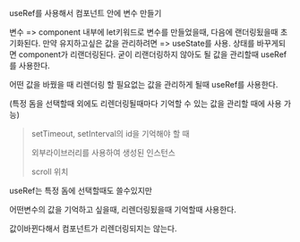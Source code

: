 useRef를 사용해서 컴포넌트 안에 변수 만들기

변수 => component 내부에 let키워드로 변수를 만들었을때, 다음에 랜더링됬을때 초기화된다. 만약 유지하고싶은 값을 관리하려면 => useState를 사용. 상태를 바꾸게되면 component가 리랜더링된다.
굳이 리랜더링하지 않아도 될 값을 관리할때 useRef를 사용한다.

어떤 값을 바꿨을 때 리렌더링 할 필요없는 값을 관리하게 될때
useRef를 사용한다.

(특정 돔을 선택할때 외에도 리렌더링될때마다 기억할 수 있는 값을 관리할 때에 사용 가능)

> setTimeout, setInterval의 id을 기억해야 할 때
>
> 외부라이브러리를 사용하여 생성된 인스턴스
>
> scroll 위치



useRef는 특정 돔에 선택할때도 쓸수있지만

어떤변수의 값을 기억하고 싶을때, 리렌더링됬을때 기억할때 사용한다.

값이바뀐다해서 컴포넌트가 리렌더링되지는 않는다.



